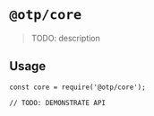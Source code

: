 # `@otp/core`

> TODO: description

## Usage

```
const core = require('@otp/core');

// TODO: DEMONSTRATE API
```
